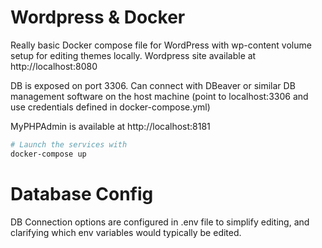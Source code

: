 # Wordpress & Docker

Really basic Docker compose file for WordPress with wp-content volume setup for editing themes locally.
Wordpress site available at http://localhost:8080

DB is exposed on port 3306. Can connect with DBeaver or similar DB management software on the host machine (point to localhost:3306 and use credentials defined in docker-compose.yml)

MyPHPAdmin is available at http://localhost:8181

```bash
# Launch the services with
docker-compose up
```

# Database Config
DB Connection options are configured in .env file to simplify editing, and clarifying which env variables would typically be edited.